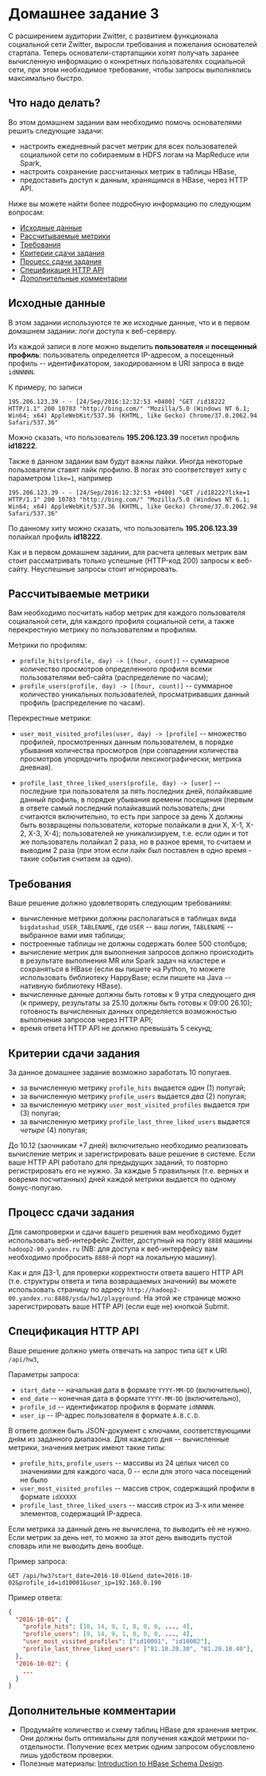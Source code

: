# Домашнее задание 3

С расширением аудитории Zwitter, с развитием функционала социальной сети Zwitter, выросли требования и пожелания
основателей стартапа. Теперь основатели-стартапщики хотят получать заранее вычисленную информацию о конкретных
пользователях социальной сети, при этом необходимое требование, чтобы запросы выполнялись максимально быстро.

## Что надо делать?

Во этом домашнем задании вам необходимо помочь основателями решить следующие задачи:

  * настроить ежедневный расчет метрик для всех пользователей социальной сети по собираемым в HDFS логам на MapReduce или Spark,
  * настроить сохранение рассчитанных метрик в таблицы HBase,
  * предоставить доступ к данным, хранящимся в HBase, через HTTP API.

Ниже вы можете найти более подробную информацию по следующим вопросам:

  * [Исходные данные](#Исходные-данные)
  * [Рассчитываемые метрики](#Рассчитываемые-метрики)
  * [Требования](#Требования)
  * [Критерии сдачи задания](#Критерии-сдачи-задания)
  * [Процесс сдачи задания](#Процесс-сдачи-задания)
  * [Спецификация HTTP API](#Спецификация-http-api)
  * [Дополнительные комментарии](#Дополнительные-комментарии)


## Исходные данные

В этом задании используются те же исходные данные, что и в первом домашнем задании: логи доступа к веб-серверу.

Из каждой записи в логе можно выделить **пользователя** и **посещенный профиль**: пользователь определяется IP-адресом, а посещенный профиль -- идентификатором, закодированном в URI запроса в виде `idNNNNN`.

К примеру, по записи

```
195.206.123.39 - - [24/Sep/2016:12:32:53 +0400] "GET /id18222 HTTP/1.1" 200 10703 "http://bing.com/" "Mozilla/5.0 (Windows NT 6.1; Win64; x64) AppleWebKit/537.36 (KHTML, like Gecko) Chrome/37.0.2062.94 Safari/537.36"
```

Можно сказать, что пользователь **195.206.123.39** посетил профиль **id18222**.

Также в данном задании вам будут важны лайки. Иногда некоторые пользователи ставят лайк профилю. В логах это соответствует хиту с параметром `like=1`, например

```
195.206.123.39 - - [24/Sep/2016:12:32:53 +0400] "GET /id18222?like=1 HTTP/1.1" 200 10703 "http://bing.com/" "Mozilla/5.0 (Windows NT 6.1; Win64; x64) AppleWebKit/537.36 (KHTML, like Gecko) Chrome/37.0.2062.94 Safari/537.36"
```

По данному хиту можно сказать, что пользователь **195.206.123.39** полайкал профиль **id18222**.

Как и в первом домашнем задании, для расчета целевых метрик вам стоит рассматривать только успешные (HTTP-код 200)
запросы к веб-сайту. Неуспешные запросы стоит игнорировать.

## Рассчитываемые метрики

Вам необходимо посчитать набор метрик для каждого пользователя социальной сети, для каждого профиля социальной сети,
а также перекрестную метрику по пользователям и профилям.

Метрики по профилям:

 * `profile_hits(profile, day) -> [(hour, count)]` -- суммарное количество просмотров определенного профиля всеми пользователями веб-сайта (распределение по часам);
 * `profile_users(profile, day) -> [(hour, count)]` -- суммарное количество уникальных пользователей, просматривавших данный профиль (распределение по часам).

Перекрестные метрики:

 * `user_most_visited_profiles(user, day) -> [profile]` -- множество профилей, просмотренных данным пользователем, в порядке убывания количества просмотров (при совпадении количества просмотров упорядочить профили лексикографически; метрика дневная).

 * `profile_last_three_liked_users(profile, day) -> [user]` -- последние три пользователя за пять последних дней, полайкавшие данный профиль, в порядке убывания времени посещения (первым в ответе самый последний полайкавший пользователь; дни считаются включительно, то есть при запросе за день X должны быть возвращены пользователи, которые полайкали в дни X, X-1, X-2, X-3, X-4); пользователей не уникализируем, т.е. если один и тот же пользователь полайкал 2 раза, но в разное время, то считаем и выводим 2 раза (при этом если лайк был поставлен в одно время - такие события считаем за одно).

## Требования

Ваше решение должно удовлетворять следующим требованиям:

  * вычисленные метрики должны располагаться в таблицах вида `bigdatashad_USER_TABLENAME`, где `USER` -- ваш логин, `TABLENAME` -- выбранное вами имя таблицы;
  * построенные таблицы не должны содержать более 500 столбцов;
  * вычисление метрик для выполнения запросов должно происходить в результате выполнения MR или Spark задач на кластере и сохраняться в HBase
    (если вы пишете на Python, то можете использовать библиотеку HappyBase; если пишете на Java -- нативную библиотеку HBase).
  * вычисленные данные должны быть готовы к 9 утра следующего дня (к примеру, результаты за 25.10
    должны быть готовы к 09:00 26.10); готовность вычисленных данных определяется возможностью выполнения запросов через HTTP API;
  * время ответа HTTP API не должно превышать 5 секунд;

## Критерии сдачи задания

За данное домашнее задание возможно заработать 10 попугаев.

  * за вычисленную метрику `profile_hits` выдается *один* (1) попугай;
  * за вычисленную метрику `profile_users` выдается *два* (2) попугая;
  * за вычисленную метрику `user_most_visited_profiles` выдается *три* (3) попугая;
  * за вычисленную метрику `profile_last_three_liked_users` выдается *четыре* (4) попугая;

До 10.12 (заочникам +7 дней) включительно необходимо реализовать вычисление метрик и зарегистрировать ваше решение в системе. Если ваше HTTP API работало для предыдущих заданий, то повторно регистрировать его не нужно. За каждые 5 правильных (т.е. верных и вовремя посчитанных) дней каждой метрики выдается по одному бонус-попугаю.

## Процесс сдачи задания

Для самопроверки и сдачи вашего решения вам необходимо будет использовать веб-интерфейс Zwitter,
доступный на порту `8888` машины `hadoop2-00.yandex.ru` (NB: для доступа к веб-интерфейсу
вам необходимо пробросить `8888`-й порт на локальную машину).

Как и для ДЗ-1, для проверки корректности ответа вашего HTTP API (т.е. структуры ответа и типа возвращаемых значений)
вы можете использовать страницу по адресу `http://hadoop2-00.yandex.ru:8888/ysda/hw1/playground`.
На этой же странице можно зарегистрировать ваше HTTP API (если еще не) кнопкой Submit.

## Спецификация HTTP API

Ваше решение должно уметь отвечать на запрос типа `GET` к URI `/api/hw3`,

Параметры запроса:

  * `start_date` -- начальная дата в формате `YYYY-MM-DD` (включительно),
  * `end_date` -- конечная дата в формате `YYYY-MM-DD` (включительно),
  * `profile_id` -- идентификатор профиля в формате `idNNNNN`.
  * `user_ip` -- IP-адрес пользователя в формате `A.B.C.D`.

В ответе должен быть JSON-документ с ключами, соответствующими дням из заданного диапазона.
Для каждого дня -- вычисленные метрики, значения метрик имеют такие типы:

  * `profile_hits`, `profile_users` -- массивы из 24 целых чисел со значениями для каждого часа, 0 -- если для этого часа посещений не было
  * `user_most_visited_profiles` -- массив строк, содержащий профили в формате `idXXXXX`
  * `profile_last_three_liked_users` -- массив строк из 3-х или менее элементов, содержащий IP-адреса.

Если метрика за данный день не вычислена, то выводить её не нужно. Если метрик за день нет,
то можно за этот день выводить пустой словарь или не выводить день вообще.

Пример запроса:

```
GET /api/hw3?start_date=2016-10-01&end_date=2016-10-02&profile_id=id10001&user_ip=192.168.0.190
```

Пример ответа:

```json
{
  "2016-10-01": {
    "profile_hits": [10, 14, 9, 1, 0, 0, 0, ..., 4],
    "profile_users": [9, 14, 9, 1, 0, 0, 0, ..., 4],
    "user_most_visited_profiles": ["id10001", "id10002"],
    "profile_last_three_liked_users": ["81.10.20.30", "81.20.10.40"],
  },
  "2016-10-02": {
    ...
  }
}
```

## Дополнительные комментарии

  * Продумайте количество и схему таблиц HBase для хранения метрик. Они должны быть оптимальны
для получения каждой метрики по-отдельности. Получение всех метрик одним запросом обусловлено лишь удобством проверки.
  * Полезные материалы: [Introduction to HBase Schema Design](http://0b4af6cdc2f0c5998459-c0245c5c937c5dedcca3f1764ecc9b2f.r43.cf2.rackcdn.com/9353-login1210_khurana.pdf).
